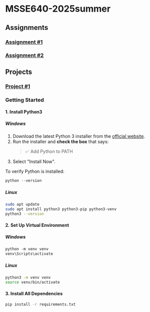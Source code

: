 # MSSE640-2025summer

## Assignments
### [Assignment #1](./week2/README.md)
### [Assignment #2](./week3/README.md)

## Projects
### [Project #1](./week2/main.py)

### Getting Started

#### 1. Install Python3

##### Windows

1. Download the latest Python 3 installer from the [official website](https://www.python.org/downloads/).
2. Run the installer and **check the box** that says:
   > ✅ Add Python to PATH
3. Select "Install Now".

To verify Python is installed:

```powershell
python --version
```

##### Linux

```Bash
sudo apt update
sudo apt install python3 python3-pip python3-venv
python3 --version
```

#### 2. Set Up Virtual Environment

##### Windows

```powershell
python -m venv venv
venv\Scripts\activate
```

##### Linux

```Bash
python3 -m venv venv
source venv/bin/activate
```

#### 3. Install All Dependencies

```Bash
pip install -r requirements.txt
```